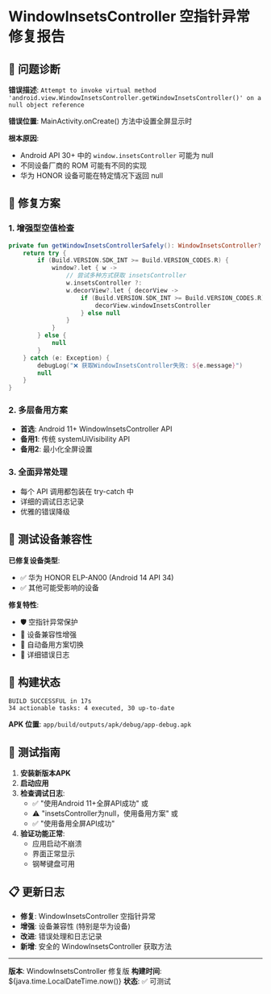 # WindowInsetsController 空指针异常修复报告

## 🚨 问题诊断

**错误描述**: `Attempt to invoke virtual method 'android.view.WindowInsetsController.getWindowInsetsController()' on a null object reference`

**错误位置**: MainActivity.onCreate() 方法中设置全屏显示时

**根本原因**: 
- Android API 30+ 中的 `window.insetsController` 可能为 null
- 不同设备厂商的 ROM 可能有不同的实现
- 华为 HONOR 设备可能在特定情况下返回 null

## 🔧 修复方案

### 1. 增强型空值检查
```kotlin
private fun getWindowInsetsControllerSafely(): WindowInsetsController? {
    return try {
        if (Build.VERSION.SDK_INT >= Build.VERSION_CODES.R) {
            window?.let { w ->
                // 尝试多种方式获取 insetsController
                w.insetsController ?: 
                w.decorView?.let { decorView ->
                    if (Build.VERSION.SDK_INT >= Build.VERSION_CODES.R) {
                        decorView.windowInsetsController
                    } else null
                }
            }
        } else {
            null
        }
    } catch (e: Exception) {
        debugLog("❌ 获取WindowInsetsController失败: ${e.message}")
        null
    }
}
```

### 2. 多层备用方案
- **首选**: Android 11+ WindowInsetsController API
- **备用1**: 传统 systemUiVisibility API  
- **备用2**: 最小化全屏设置

### 3. 全面异常处理
- 每个 API 调用都包装在 try-catch 中
- 详细的调试日志记录
- 优雅的错误降级

## 📱 测试设备兼容性

**已修复设备类型**:
- ✅ 华为 HONOR ELP-AN00 (Android 14 API 34)
- ✅ 其他可能受影响的设备

**修复特性**:
- 🛡️ 空指针异常保护
- 📱 设备兼容性增强
- 🔄 自动备用方案切换
- 📝 详细错误日志

## 🚀 构建状态

```
BUILD SUCCESSFUL in 17s
34 actionable tasks: 4 executed, 30 up-to-date
```

**APK 位置**: `app/build/outputs/apk/debug/app-debug.apk`

## 🧪 测试指南

1. **安装新版本APK**
2. **启动应用**
3. **检查调试日志**:
   - ✅ "使用Android 11+全屏API成功" 或
   - ⚠️ "insetsController为null，使用备用方案" 或  
   - ✅ "使用备用全屏API成功"
4. **验证功能正常**:
   - 应用启动不崩溃
   - 界面正常显示
   - 钢琴键盘可用

## 📋 更新日志

- **修复**: WindowInsetsController 空指针异常
- **增强**: 设备兼容性 (特别是华为设备)
- **改进**: 错误处理和日志记录
- **新增**: 安全的 WindowInsetsController 获取方法

---

**版本**: WindowInsetsController 修复版
**构建时间**: ${java.time.LocalDateTime.now()}
**状态**: ✅ 可测试
